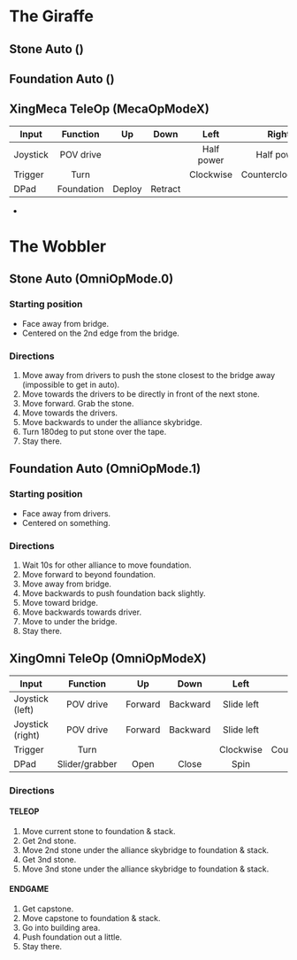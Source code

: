 # The Giraffe

## Stone Auto ()
## Foundation Auto ()
## XingMeca TeleOp (MecaOpModeX)

| Input    | Function       | Up     | Down    | Left        | Right             | Both       |
|  ---     | :---:          |:---:   |:---:    | :---:       | :---:             | :---:      |
| Joystick | POV drive      |        |         | Half power  | Half power        | Full power |
| Trigger  | Turn           |        |         | Clockwise   | Counterclockwise  |            |
| DPad     | Foundation     | Deploy | Retract |             |                   |            |


-

# The Wobbler

## Stone Auto (OmniOpMode.0)

### Starting position
* Face away from bridge.
* Centered on the 2nd edge from the bridge.

### Directions
1. Move away from drivers to push the stone closest to the bridge away (impossible to get in auto).
2. Move towards the drivers to be directly in front of the next stone. 
3. Move forward. Grab the stone.
4. Move towards the drivers.
5. Move backwards to under the alliance skybridge.
6. Turn 180deg to put stone over the tape.
7. Stay there.


## Foundation Auto (OmniOpMode.1)

### Starting position

* Face away from drivers.
* Centered on something.

### Directions

1. Wait 10s for other alliance to move foundation.
2. Move forward to beyond foundation.
3. Move away from bridge.
4. Move backwards to push foundation back slightly.
5. Move toward bridge.
6. Move backwards towards driver.
7. Move to under the bridge.
8. Stay there.


## XingOmni TeleOp (OmniOpModeX)

| Input            | Function       | Up      | Down     | Left        | Right             |
|  ---             | :---:          |:---:    |:---:     | :---:       | :---:             |
| Joystick (left)  | POV drive      | Forward | Backward | Slide left  | Slide right       |
| Joystick (right) | POV drive      | Forward | Backward | Slide left  | Slide right       |
| Trigger          | Turn           |         |          | Clockwise   | Counterclockwise  |
| DPad             | Slider/grabber | Open    | Close    | Spin        | Spin              |

### Directions

#### TELEOP

1. Move current stone to foundation & stack.
2. Get 2nd stone.
3. Move 2nd stone under the alliance skybridge to foundation & stack.
4. Get 3nd stone.
5. Move 3nd stone under the alliance skybridge to foundation & stack.

#### ENDGAME

1. Get capstone.
2. Move capstone to foundation & stack.
3. Go into building area.
4. Push foundation out a little.
5. Stay there.
